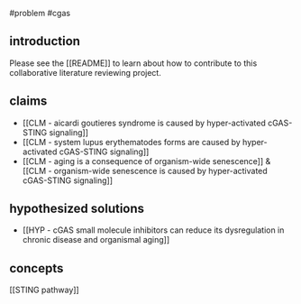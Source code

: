 #problem #cgas 

## introduction
Please see the [[README]] to learn about how to contribute to this collaborative literature reviewing project. 

## claims
* [[CLM - aicardi goutieres syndrome is caused by hyper-activated cGAS-STING signaling]]
* [[CLM - system lupus erythematodes forms are caused by hyper-activated cGAS-STING signaling]]
* [[CLM - aging is a consequence of organism-wide senescence]] & [[CLM - organism-wide senescence is caused by hyper-activated cGAS-STING signaling]]

## hypothesized solutions
* [[HYP - cGAS small molecule inhibitors can reduce its dysregulation in chronic disease and organismal aging]]

## concepts
[[STING pathway]]
